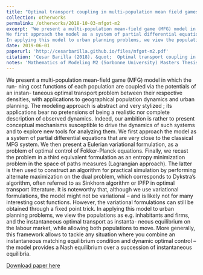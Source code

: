 ```yaml
---
title: "Optimal transport coupling in multi-population mean field games : Matching equilibrium displacement and applications to urban planning"
collection: otherworks
permalink: /otherworks/2018-10-03-mfgot-m2
excerpt: 'We present a multi-population mean-field game (MFG) model in which the running cost functions of each population are coupled via the potentials of an instantaneous optimal transport problem between their respective densities, with applications to geographical population dynamics and urban planning. The modeling approach is abstract and very stylized ; its applications bear no pretensions of being a realistic nor complete description of observed dynamics. Indeed, our ambition is rather to present conceptual mechanisms susceptible to drive the dynamics of such systems and to explore new tools for analyzing them.
We first approach the model as a system of partial differential equations that are very close to the classical MFG system. We then present a Eulerian variational formulation, as a problem of optimal control of Fokker-Planck equations. Finally, we recast the problem in a third equivalent formulation as an entropy minimization problem in the space of paths measures (Lagrangian approach). The latter is then used to construct an algorithm for practical simulation by performing alternate maximization on the dual problem, which corresponds to Dykstra’s algorithm, often referred to as Sinkhorn algorithm or IPFP in optimal transport litterature. It is noteworthy that, although we use variational formulations, the model might not be variational – and is likely not for many interesting cost functions. However, the variational formulations can still be obtained through a fixed point trick.
In applying this model to urban planning problems, we view the populations as e.g. inhabitants and firms, and the instantaneous optimal transport as instanta- neous equilibrium on the labour market, while allowing both populations to move. More generally, this framework allows to tackle any situation where you combine an instantaneous matching equilibrium condition and dynamic optimal control – the model provides a Nash equilibrium over a succession of instantaneous equilibria.'
date: 2019-06-01
paperurl: 'http://cesarbarilla.github.io/files/mfgot-m2.pdf'
citation: 'Cesar Barilla (2018). &quot;  Optimal transport coupling in multi-population mean field games : Matching equilibrium displacement and applications to urban planning &quot; '
notes: 'Mathematics of Modeling M2 (Sorbonne University) Masters Thesis ; Supervisors : Guillaume Carlier (CEREMADE) and Jean-Michel Lasry (CEREMADE)'
---
```


We present a multi-population mean-field game (MFG) model in which the run- ning cost functions of each population are coupled via the potentials of an instan- taneous optimal transport problem between their respective densities, with applications to geographical population dynamics and urban planning. The modeling approach is abstract and very stylized ; its applications bear no pretensions of being a realistic nor complete description of observed dynamics. Indeed, our ambition is rather to present conceptual mechanisms susceptible to drive the dynamics of such systems and to explore new tools for analyzing them.
We first approach the model as a system of partial differential equations that are very close to the classical MFG system. We then present a Eulerian variational formulation, as a problem of optimal control of Fokker-Planck equations. Finally, we recast the problem in a third equivalent formulation as an entropy minimization problem in the space of paths measures (Lagrangian approach). The latter is then used to construct an algorithm for practical simulation by performing alternate maximization on the dual problem, which corresponds to Dykstra’s algorithm, often referred to as Sinkhorn algorithm or IPFP in optimal transport litterature. It is noteworthy that, although we use variational formulations, the model might not be variational – and is likely not for many interesting cost functions. However, the variational formulations can still be obtained through a fixed point trick.
In applying this model to urban planning problems, we view the populations as e.g. inhabitants and firms, and the instantaneous optimal transport as instanta- neous equilibrium on the labour market, while allowing both populations to move. More generally, this framework allows to tackle any situation where you combine an instantaneous matching equilibrium condition and dynamic optimal control – the model provides a Nash equilibrium over a succession of instantaneous equilibria.

[Download paper here](http://cesarbarilla.github.io/files/mfgot-m2.pdf)
